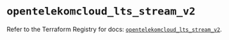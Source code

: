 # `opentelekomcloud_lts_stream_v2`

Refer to the Terraform Registry for docs: [`opentelekomcloud_lts_stream_v2`](https://registry.terraform.io/providers/opentelekomcloud/opentelekomcloud/1.36.42/docs/resources/lts_stream_v2).
